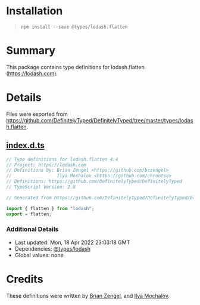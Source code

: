 # Installation
> `npm install --save @types/lodash.flatten`

# Summary
This package contains type definitions for lodash.flatten (https://lodash.com).

# Details
Files were exported from https://github.com/DefinitelyTyped/DefinitelyTyped/tree/master/types/lodash.flatten.
## [index.d.ts](https://github.com/DefinitelyTyped/DefinitelyTyped/tree/master/types/lodash.flatten/index.d.ts)
````ts
// Type definitions for lodash.flatten 4.4
// Project: https://lodash.com
// Definitions by: Brian Zengel <https://github.com/bczengel>
//                 Ilya Mochalov <https://github.com/chrootsu>
// Definitions: https://github.com/DefinitelyTyped/DefinitelyTyped
// TypeScript Version: 2.8

// Generated from https://github.com/DefinitelyTyped/DefinitelyTyped/blob/master/types/lodash/scripts/generate-modules.ts

import { flatten } from "lodash";
export = flatten;

````

### Additional Details
 * Last updated: Mon, 18 Apr 2022 23:03:18 GMT
 * Dependencies: [@types/lodash](https://npmjs.com/package/@types/lodash)
 * Global values: none

# Credits
These definitions were written by [Brian Zengel](https://github.com/bczengel), and [Ilya Mochalov](https://github.com/chrootsu).
